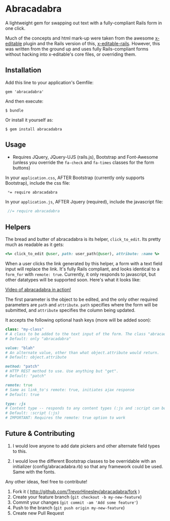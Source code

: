 # Abracadabra

A lightweight gem for swapping out text with a fully-compliant Rails form in one click.

Much of the concepts and html mark-up were taken from the awesome [x-editable](http://vitalets.github.io/x-editable/) plugin and the Rails version of this, [x-editable-rails](https://github.com/werein/x-editable-rails). However, this was written from the ground up and uses fully Rails-compliant forms without hacking into x-editable's core files, or overriding them.

## Installation

Add this line to your application's Gemfile:

    gem 'abracadabra'

And then execute:

    $ bundle

Or install it yourself as:

    $ gem install abracadabra

## Usage

* Requires JQuery, JQuery-UJS (rails.js), Bootstrap and Font-Awesome (unless you override the `fa-check` and `fa-times` classes for the form buttons)

In your `application.css`, AFTER Bootstrap (currently only supports Bootstrap), include the css file:

```css
 *= require abracadabra
```

In your `application.js`, AFTER Jquery (required), include the javascript file:

```js
 //= require abracadabra
```

## Helpers

The bread and butter of abracadabra is its helper, `click_to_edit`. Its pretty much as readable as it gets:

```ruby
<%= click_to_edit @user, path: user_path(@user), attribute: :name %>
```

When a user clicks the link generated by this helper, a form with a text field input will replace the link. It's fully Rails compliant, and looks identical to a `form_for` with `remote: true`. Currently, it only responds to javascript, but other datatypes will be supported soon. Here's what it looks like:

[Video of abracadabra in action!](http://recordit.co/cpwdWIyEN4)

The first parameter is the object to be edited, and the only other required parameters are `path` and `attribute`. `path` specifies where the form will be submitted, and `attribute` specifies the column being updated.

It accepts the following optional hash keys (more will be added soon):

```ruby
class: "my-class"
# A class to be added to the text input of the form. The class "abracadabra" is added either way.
# Default: only "abracadabra"

value: "blah"
# An alternate value, other than what object.attribute would return.
# Default: object.attribute

method: "patch"
# HTTP REST method to use. Use anything but "get".
# Default: "patch"

remote: true
# Same as link_to's remote: true, initiates ajax response
# Default: true

type: :js
# Content type -- responds to any content types (:js and :script can both be used to respond with Javascript).
# Default: :script (:js)
# IMPORTANT: Requires the remote: true option to work
```

## Future & Contributing

1. I would love anyone to add date pickers and other alternate field types to this.

2. I would love the different Bootstrap classes to be overridable with an initializer (config/abracadabra.rb) so that any framework could be used. Same with the fonts.

Any other ideas, feel free to contribute!

1. Fork it ( http://github.com/TrevorHinesley/abracadabra/fork )
2. Create your feature branch (`git checkout -b my-new-feature`)
3. Commit your changes (`git commit -am 'Add some feature'`)
4. Push to the branch (`git push origin my-new-feature`)
5. Create new Pull Request
